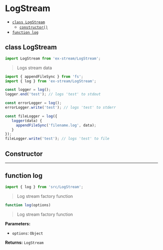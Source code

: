 # LogStream

- [`class LogStream`](#class-logstream)
  - [`constructor()`](#logstream-constructor-constructor)
- [`function log`](#function-log)

<a id="class-logstream"></a><h2>class LogStream</h2>
``` javascript
import LogStream from 'ex-stream/LogStream';
```
> Logs stream data



``` javascript
import { appendFileSync } from 'fs';
import { log } from 'ex-stream/LogStream';

const logger = log();
logger.end('test'); // logs 'test' to stdout

const errorLogger = log();
errorLogger.write('test'); // logs 'test' to stderr

const fileLogger = log({
   logger(data) {
     appendFileSync('filename.log', data);
   }
});
fileLogger.write('test'); // logs 'test' to file
```



<h2>Constructor</h2>
<a id="logstream-constructor-constructor"></a>


---

<a id="function-log"></a><h2>function log</h2>
``` javascript
import { log } from 'src/LogStream';
```
> Log stream factory function

``` javascript
function log(options)
```

> Log stream factory function

**Parameters:**

- `options`: `Object`

**Returns:** `LogStream`

